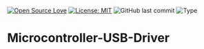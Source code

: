 [![Open Source Love](https://badges.frapsoft.com/os/v1/open-source.svg?style=flat)](https://github.com/ellerbrock/open-source-badges/)
[![License: MIT](https://img.shields.io/badge/License-MIT-blue.svg?logo=github&color=%23F7DF1E)](https://opensource.org/licenses/MIT)
![GitHub last commit](https://img.shields.io/github/last-commit/cakraawijaya/Microcontroller-USB-Driver?logo=Codeforces&logoColor=white&color=%23F7DF1E)
![Type](https://img.shields.io/badge/Type-Driver-light.svg?style=flat&logo=gitbook&logoColor=white&color=%23F7DF1E)

# Microcontroller-USB-Driver